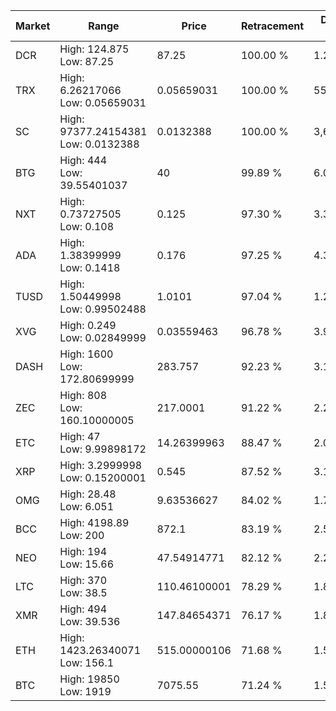 | Market | Range | Price| Retracement | Doubles to 50% |
| --- | --- | --- | --- | --- |
| DCR | High: 124.875<br />Low: 87.25 | 87.25 | 100.00 % | 1.22 |
| TRX | High: 6.26217066<br />Low: 0.05659031 | 0.05659031 | 100.00 % | 55.83 |
| SC | High: 97377.24154381<br />Low: 0.0132388 | 0.0132388 | 100.00 % | 3,677,722.10 |
| BTG | High: 444<br />Low: 39.55401037 | 40 | 99.89 % | 6.04 |
| NXT | High: 0.73727505<br />Low: 0.108 | 0.125 | 97.30 % | 3.38 |
| ADA | High: 1.38399999<br />Low: 0.1418 | 0.176 | 97.25 % | 4.33 |
| TUSD | High: 1.50449998<br />Low: 0.99502488 | 1.0101 | 97.04 % | 1.24 |
| XVG | High: 0.249<br />Low: 0.02849999 | 0.03559463 | 96.78 % | 3.90 |
| DASH | High: 1600<br />Low: 172.80699999 | 283.757 | 92.23 % | 3.12 |
| ZEC | High: 808<br />Low: 160.10000005 | 217.0001 | 91.22 % | 2.23 |
| ETC | High: 47<br />Low: 9.99898172 | 14.26399963 | 88.47 % | 2.00 |
| XRP | High: 3.2999998<br />Low: 0.15200001 | 0.545 | 87.52 % | 3.17 |
| OMG | High: 28.48<br />Low: 6.051 | 9.63536627 | 84.02 % | 1.79 |
| BCC | High: 4198.89<br />Low: 200 | 872.1 | 83.19 % | 2.52 |
| NEO | High: 194<br />Low: 15.66 | 47.54914771 | 82.12 % | 2.20 |
| LTC | High: 370<br />Low: 38.5 | 110.46100001 | 78.29 % | 1.85 |
| XMR | High: 494<br />Low: 39.536 | 147.84654371 | 76.17 % | 1.80 |
| ETH | High: 1423.26340071<br />Low: 156.1 | 515.00000106 | 71.68 % | 1.53 |
| BTC | High: 19850<br />Low: 1919 | 7075.55 | 71.24 % | 1.54 |
